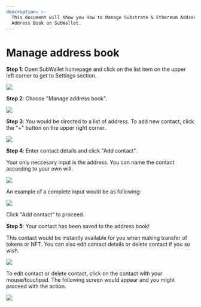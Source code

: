 ```yaml
---
description: >-
  This document will show you How to Manage Substrate & Ethereum Addresses with
  Address Book on SubWallet.
---
```


# Manage address book

**Step 1**: Open SubWallet homepage and click on the list item on the upper left corner to get to Settings section.

![](<../.gitbook/assets/image (2) (3) (1).png>)



**Step 2**: Choose "Manage address book".

![](<../.gitbook/assets/image (170) (1).png>)



**Step 3**: You would be directed to a list of address. To add new contact, click the "+" button on the upper right corner.

![](https://files.gitbook.com/v0/b/gitbook-x-prod.appspot.com/o/spaces%2F2zseowhOCGE5xsJFb2z5%2Fuploads%2FEwrwZqoJgvbrU9vKpnha%2FScreenshot\_6.png?alt=media\&token=2b7a2d12-134f-412f-862e-ee864370e8a6)



**Step 4**: Enter contact details and click "Add contact".&#x20;

Your only neccesary input is the address. You can name the contact according to your own will.

![](<../.gitbook/assets/image (165) (1) (1).png>)

An example of a complete input would be as following:

![](<../.gitbook/assets/image (166) (1) (1).png>)

Click "Add contact" to proceed.&#x20;



**Step 5**: Your contact has been saved to the address book!

This contact would be instantly available for you when making transfer of tokens or NFT. You can also edit contact details or delete contact if you so wish.&#x20;

![](<../.gitbook/assets/image (167).png>)

To edit contact or delete contact, click on the contact with your mouse/touchpad. The following screen would appear and you might proceed with the action.

![](<../.gitbook/assets/image (157) (1).png>)
